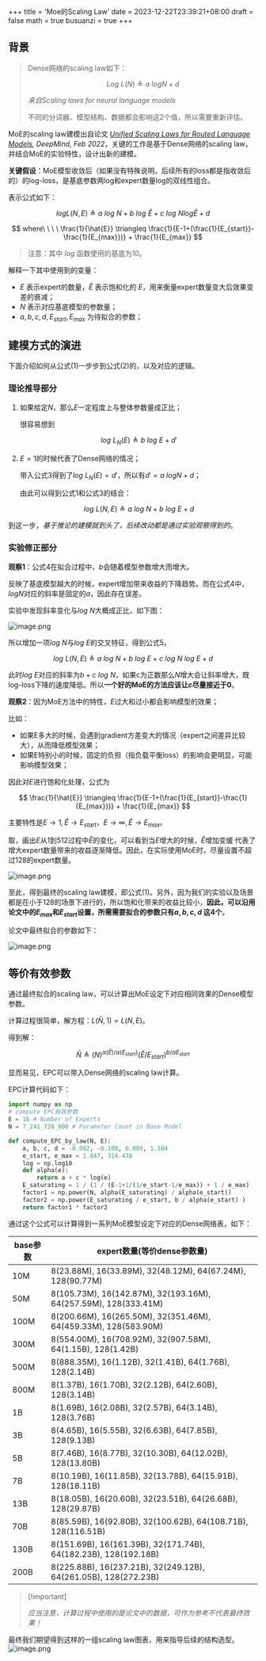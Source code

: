 +++
title = 'Moe的Scaling Law'
date = 2023-12-22T23:39:21+08:00
draft = false
math = true
busuanzi = true
+++

## 背景

> Dense网络的scaling law如下：
>
> $$
> Log\ \mathit{L}(N) \triangleq a\ log \mathit N + d \tag{1}
> $$
>
> *来自Scaling laws for neural language models*
>
> 不同的分词器、模型结构、数据都会影响这2个值，所以需要重新评估。

MoE的scaling law建模出自论文 *[Unified Scaling Laws for Routed Language Models](http://arxiv.org/abs/2202.01169), DeepMind, Feb 2022*，关键的工作是基于Dense网络的scaling law，并结合MoE的实验特性，设计出新的建模。

**关键假设**：MoE模型收敛后（如果没有特殊说明，后续所有的loss都是指收敛后的）的log-loss，是基底参数两log和expert数量log的双线性组合。

表示公式如下：

$$
log L(N, E)\triangleq a\ log\ N + b\ log\ \hat{E} + c\ log\ N log \hat{E} + d \tag{2}
$$

$$
where\ \ \ \ \frac{1}{\hat{E}} \triangleq \frac{1}{E-1+(\frac{1}{E_{start}}-\frac{1}{E_{max}})} + \frac{1}{E_{max}}
$$

> 注意：其中 $log$ 函数使用的基底为10。

解释一下其中使用到的变量：

*   $E$ 表示expert的数量，$\hat{E}$ 表示饱和化的 $E$，用来衡量expert数量变大后效果变差的衰减；
*   $N$ 表示对应基底模型的参数量；
*   $a,b,c,d,E_{start},E_{max}$ 为待拟合的参数；

## 建模方式的演进

下面介绍如何从公式(1)一步步到公式(2)的，以及对应的逻辑。

### 理论推导部分

1.  如果给定$N$，那么$E$一定程度上与整体参数量成正比；

    很容易想到

    $$
    log\ L_N(E)\triangleq b\ log\ E + d' \tag{3}
    $$

2.  $E=1$的时候代表了Dense网络的情况；

    带入公式3得到了$log\ L_N(E)= d'$，所以有$d'=a\ log \mathit N + d$；

    由此可以得到公式1和公式3的结合：

    $$
    log\ L(N,E)\triangleq a\ log\ N + b\ log\ E + d \tag{4}
    $$

到这一步，*基于推论的建模就到头了，后续改动都是通过实验观察得到的*。

### 实验修正部分

**观察1**：公式4在拟合过程中，$b$会随着模型参数增大而增大。

反映了基底模型越大的时候，expert增加带来收益的下降趋势。而在公式4中，$log N$对应的斜率是固定的$a$，因此存在误差。

实验中发现斜率变化与$log\ N$大概成正比，如下图：

![image.png](https://p9-juejin.byteimg.com/tos-cn-i-k3u1fbpfcp/82e375f3d4d0464580f46a83fee8cb55~tplv-k3u1fbpfcp-jj-mark:0:0:0:0:q75.image#?w=1538&h=370&s=41068&e=png&b=fefefe)


所以增加一项$log\ N$与$log\ E$的交叉特征，得到公式5。

$$
log\ L(N,E)\triangleq a\ log\ N + b\ log\ E + c\ log\ N\ log\ E + d \tag{5}
$$

此时$log\ E$对应的斜率为$b+c\ log\ N$，如果c为正数那么$N$增大会让斜率增大，既log-loss下降的速度降低。所以**一个好的MoE的方法应该让$c$尽量接近于0**。

**观察2**：因为MoE方法中的特性，$E$过大和过小都会影响模型的效果；

比如：

*   如果E多大的时候，会遇到gradient方差变大的情况（expert之间差异比较大），从而降低模型效果；
*   如果E特别小的时候，固定的负担（指负载平衡loss）的影响会更明显，可能影响模型效果；

因此对$E$进行饱和化处理，公式为

$$
\frac{1}{\hat{E}} \triangleq \frac{1}{E-1+(\frac{1}{E_{start}}-\frac{1}{E_{max}})} + \frac{1}{E_{max}}
$$

主要特性是$E\to1, \hat{E}\to E_{start}$，$E\to \infty, \hat{E}\to E_{max}$。

取，画出$E$从1到512过程中$\hat{E}$的变化，可以看到当$E$增大的时候，$\hat{E}$增加变缓 代表了增大expert数量带来的收益逐渐降低。因此，在实际使用MoE时，尽量设置不超过128的expert数量。


![image.png](https://p3-juejin.byteimg.com/tos-cn-i-k3u1fbpfcp/f767228a691246a1ba332ed9209b5ff5~tplv-k3u1fbpfcp-jj-mark:0:0:0:0:q75.image#?w=1570&h=658&s=94196&e=png&b=fefefe)

至此，得到最终的scaling law建模，即公式(1)。另外，因为我们的实验以及场景都是在小于128的场景下进行的，所以饱和化带来的收益比较小，**因此，可以沿用论文中的$E_{max}$和$E_{start}$设置，所需需要拟合的参数只有$a,b,c,d$ 这4个**。

论文中最终拟合的参数如下：


![image.png](https://p3-juejin.byteimg.com/tos-cn-i-k3u1fbpfcp/d43dfe3a849a4d0e9b0919453cc85b3f~tplv-k3u1fbpfcp-jj-mark:0:0:0:0:q75.image#?w=1556&h=314&s=56976&e=png&b=ffffff)

## 等价有效参数

通过最终拟合的scaling law，可以计算出MoE设定下对应相同效果的Dense模型参数。

计算过程很简单，解方程：$L(\bar{N}, 1)=L(N, E)$。

得到解：

$$
\bar N \triangleq (N)^{\alpha(\hat{E})/\alpha(E_{start})} (\hat{E}/E_{start})^{b/\alpha{E_{start}}}
$$

显而易见，EPC可以带入Dense网络的scaling law计算。

EPC计算代码如下：

```python
import numpy as np
# compute EPC有效参数
E = 16 # Number of Experts
N = 7_241_728_000 # Parameter Count in Base Model

def compute_EPC_by_law(N, E):
    a, b, c, d = -0.082, -0.108, 0.009, 1.104
    e_start, e_max = 1.847, 314.478
    log = np.log10
    def alpha(e):
        return a + c * log(e)
    E_saturating = 1 / (1 / (E-1+1/(1/e_start-1/e_max)) + 1 / e_max)
    factor1 = np.power(N, alpha(E_saturating) / alpha(e_start))
    factor2 = np.power(E_saturating / e_start, b / alpha(e_start) )
    return factor1 * factor2 
```

通过这个公式可以计算得到一系列MoE模型设定下对应的Dense网络表，如下：

| base参数 | expert数量(等价dense参数量)                                            |
| ------ | --------------------------------------------------------------- |
| 10M    | 8(23.88M), 16(33.89M), 32(48.12M), 64(67.24M), 128(90.77M)      |
| 50M    | 8(105.73M), 16(142.87M), 32(193.16M), 64(257.59M), 128(333.41M) |
| 100M   | 8(200.66M), 16(265.50M), 32(351.46M), 64(459.33M), 128(583.90M) |
| 300M   | 8(554.00M), 16(708.92M), 32(907.58M), 64(1.15B), 128(1.42B)     |
| 500M   | 8(888.35M), 16(1.12B), 32(1.41B), 64(1.76B), 128(2.14B)         |
| 800M   | 8(1.37B), 16(1.70B), 32(2.12B), 64(2.60B), 128(3.14B)           |
| 1B     | 8(1.69B), 16(2.08B), 32(2.57B), 64(3.14B), 128(3.76B)           |
| 3B     | 8(4.65B), 16(5.55B), 32(6.63B), 64(7.85B), 128(9.13B)           |
| 5B     | 8(7.46B), 16(8.77B), 32(10.30B), 64(12.02B), 128(13.80B)        |
| 7B     | 8(10.19B), 16(11.85B), 32(13.78B), 64(15.91B), 128(18.11B)      |
| 13B    | 8(18.05B), 16(20.60B), 32(23.51B), 64(26.68B), 128(29.87B)      |
| 70B    | 8(85.59B), 16(92.80B), 32(100.62B), 64(108.71B), 128(116.51B)   |
| 130B   | 8(151.69B), 16(161.39B), 32(171.74B), 64(182.23B), 128(192.18B) |
| 200B   | 8(225.88B), 16(237.21B), 32(249.12B), 64(261.05B), 128(272.23B) |

> \[!important]
>
> *应当注意，计算过程中使用的是论文中的数据，可作为参考不代表最终效果！*

最终我们期望得到这样的一组scaling law图表，用来指导后续的结构选型。
![image.png](https://p1-juejin.byteimg.com/tos-cn-i-k3u1fbpfcp/9117a4bce3d3488589c7380da05ac0cd~tplv-k3u1fbpfcp-jj-mark:0:0:0:0:q75.image#?w=2212&h=982&s=345589&e=png&b=fdfdfd)
